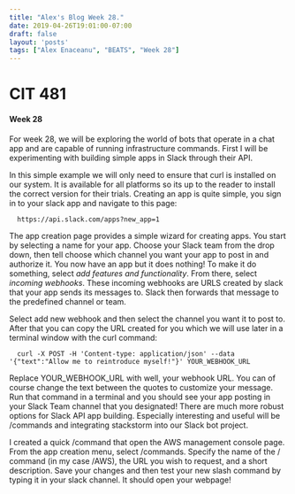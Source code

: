 ```yaml
---
title: "Alex's Blog Week 28."
date: 2019-04-26T19:01:00-07:00
draft: false
layout: 'posts'
tags: ["Alex Enaceanu", "BEATS", "Week 28"]
---
```

# CIT 481
#### Week 28
For week 28, we will be exploring the world of bots that operate in a chat app and are capable of running infrastructure commands. First I will be experimenting with building simple apps in Slack through their API.

In this simple example we will only need to ensure that curl is installed on our system. It is available for all platforms so its up to the reader to install the correct version for their trials. Creating an app is quite simple, you sign in to your slack app and navigate to this page:

      https://api.slack.com/apps?new_app=1

The app creation page provides a simple wizard for creating apps. You start by selecting a name for your app. Choose your Slack team from the drop down, then tell choose which channel you want your app to post in and authorize it. You now have an app but it does nothing! To make it do something, select _add features and functionality_. From there, select _incoming webhooks_. These incoming webhooks are URLS created by slack that your app sends its messages to. Slack then forwards that message to the predefined channel or team.

Select add new webhook and then select the channel you want it to post to. After that you can copy the URL created for you which we will use later in a terminal window with the curl command:

      curl -X POST -H 'Content-type: application/json' --data '{"text":"Allow me to reintroduce myself!"}' YOUR_WEBHOOK_URL

Replace YOUR_WEBHOOK_URL with well, your webhook URL. You can of course change the text between the quotes to customize your message. Run that command in a terminal and you should see your app posting in your Slack Team channel that you designated! There are much more robust options for Slack API app building. Especially interesting and useful will be /commands and integrating stackstorm into our Slack bot project.

I created a quick /command that open the AWS management console page. From the app creation menu, select /commands. Specify the name of the / command (in my case /AWS), the URL you wish to request, and a short description. Save your changes and then test your new slash command by typing it in your slack channel. It should open your webpage!
